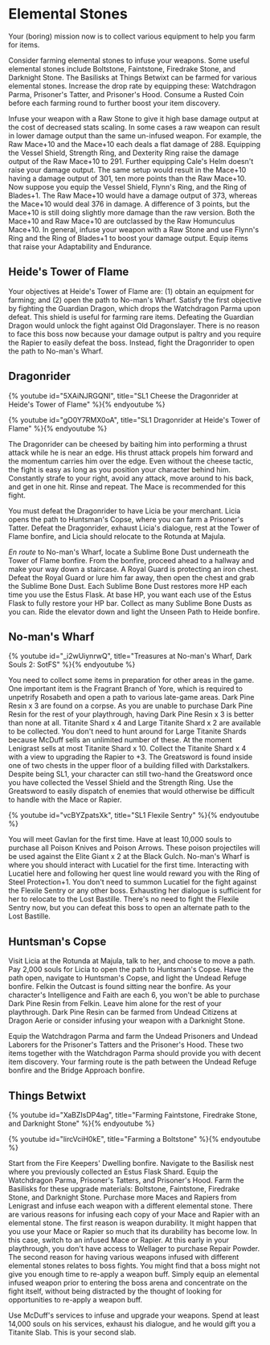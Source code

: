 # Elemental Stones

Your (boring) mission now is to collect various equipment to help you farm for
items.

Consider farming elemental stones to infuse your weapons. Some useful elemental
stones include Boltstone, Faintstone, Firedrake Stone, and Darknight Stone. The
Basilisks at Things Betwixt can be farmed for various elemental stones. Increase
the drop rate by equipping these: Watchdragon Parma, Prisoner's Tatter, and
Prisoner's Hood. Consume a Rusted Coin before each farming round to further
boost your item discovery.

Infuse your weapon with a Raw Stone to give it high base damage output at the
cost of decreased stats scaling. In some cases a raw weapon can result in lower
damage output than the same un-infused weapon. For example, the Raw Mace+10 and
the Mace+10 each deals a flat damage of 288. Equipping the Vessel Shield,
Strength Ring, and Dexterity Ring raise the damage output of the Raw Mace+10
to 291. Further equipping Cale's Helm doesn't raise your damage output. The same
setup would result in the Mace+10 having a damage output of 301, ten more points
than the Raw Mace+10. Now suppose you equip the Vessel Shield, Flynn's Ring, and
the Ring of Blades+1. The Raw Mace+10 would have a damage output of 373, whereas
the Mace+10 would deal 376 in damage. A difference of 3 points, but the Mace+10
is still doing slightly more damage than the raw version. Both the Mace+10 and
Raw Mace+10 are outclassed by the Raw Homunculus Mace+10. In general, infuse
your weapon with a Raw Stone and use Flynn's Ring and the Ring of Blades+1 to
boost your damage output. Equip items that raise your Adaptability and
Endurance.

## Heide's Tower of Flame

Your objectives at Heide's Tower of Flame are: (1) obtain an equipment for
farming; and (2) open the path to No-man's Wharf. Satisfy the first objective by
fighting the Guardian Dragon, which drops the Watchdragon Parma upon defeat.
This shield is useful for farming rare items. Defeating the Guardian Dragon
would unlock the fight against Old Dragonslayer. There is no reason to face this
boss now because your damage output is paltry and you require the Rapier to
easily defeat the boss. Instead, fight the Dragonrider to open the path to
No-man's Wharf.

## Dragonrider

{% youtube id="5XAiNJRGQNI", title="SL1 Cheese the Dragonrider at Heide's Tower of Flame" %}{% endyoutube %}

{% youtube id="gO0Y7RMX0oA", title="SL1 Dragonrider at Heide's Tower of Flame" %}{% endyoutube %}

The Dragonrider can be cheesed by baiting him into performing a thrust attack
while he is near an edge. His thrust attack propels him forward and the momentum
carries him over the edge. Even without the cheese tactic, the fight is easy as
long as you position your character behind him. Constantly strafe to your right,
avoid any attack, move around to his back, and get in one hit. Rinse and repeat.
The Mace is recommended for this fight.

You must defeat the Dragonrider to have Licia be your merchant. Licia opens the
path to Huntsman's Copse, where you can farm a Prisoner's Tatter. Defeat the
Dragonrider, exhaust Licia's dialogue, rest at the Tower of Flame bonfire, and
Licia should relocate to the Rotunda at Majula.

_En route_ to No-man's Wharf, locate a Sublime Bone Dust underneath the Tower of
Flame bonfire. From the bonfire, proceed ahead to a hallway and make your way
down a staircase. A Royal Guard is protecting an iron chest. Defeat the Royal
Guard or lure him far away, then open the chest and grab the Sublime Bone Dust.
Each Sublime Bone Dust restores more HP each time you use the Estus Flask. At
base HP, you want each use of the Estus Flask to fully restore your HP bar.
Collect as many Sublime Bone Dusts as you can. Ride the elevator down and light
the Unseen Path to Heide bonfire.

## No-man's Wharf

{% youtube id="_i2wUiynrwQ", title="Treasures at No-man's Wharf, Dark Souls 2: SotFS" %}{% endyoutube %}

You need to collect some items in preparation for other areas in the game. One
important item is the Fragrant Branch of Yore, which is required to unpetrify
Rosabeth and open a path to various late-game areas. Dark Pine Resin x 3 are
found on a corpse. As you are unable to purchase Dark Pine Resin for the rest of
your playthrough, having Dark Pine Resin x 3 is better than none at all.
Titanite Shard x 4 and Large Titanite Shard x 2 are available to be collected.
You don't need to hunt around for Large Titanite Shards because McDuff sells an
unlimited number of these. At the moment Lenigrast sells at most Titanite Shard
x 10. Collect the Titanite Shard x 4 with a view to upgrading the Rapier to +3.
The Greatsword is found inside one of two chests in the upper floor of a
building filled with Darkstalkers. Despite being SL1, your character can still
two-hand the Greatsword once you have collected the Vessel Shield and the
Strength Ring. Use the Greatsword to easily dispatch of enemies that would
otherwise be difficult to handle with the Mace or Rapier.

{% youtube id="vcBYZpatsXk", title="SL1 Flexile Sentry" %}{% endyoutube %}

You will meet Gavlan for the first time. Have at least 10,000 souls to purchase
all Poison Knives and Poison Arrows. These poison projectiles will be used
against the Elite Giant x 2 at the Black Gulch. No-man's Wharf is where you
should interact with Lucatiel for the first time. Interacting with Lucatiel here
and following her quest line would reward you with the Ring of Steel
Protection+1. You don't need to summon Lucatiel for the fight against the
Flexile Sentry or any other boss. Exhausting her dialogue is sufficient for her
to relocate to the Lost Bastille. There's no need to fight the Flexile Sentry
now, but you can defeat this boss to open an alternate path to the Lost
Bastille.

## Huntsman's Copse

Visit Licia at the Rotunda at Majula, talk to her, and choose to move a path.
Pay 2,000 souls for Licia to open the path to Huntsman's Copse. Have the path
open, navigate to Huntsman's Copse, and light the Undead Refuge bonfire. Felkin
the Outcast is found sitting near the bonfire. As your character's Intelligence
and Faith are each 6, you won't be able to purchase Dark Pine Resin from Felkin.
Leave him alone for the rest of your playthrough. Dark Pine Resin can be farmed
from Undead Citizens at Dragon Aerie or consider infusing your weapon with a
Darknight Stone.

Equip the Watchdragon Parma and farm the Undead Prisoners and Undead Laborers
for the Prisoner's Tatters and the Prisoner's Hood. These two items together
with the Watchdragon Parma should provide you with decent item discovery. Your
farming route is the path between the Undead Refuge bonfire and the Bridge
Approach bonfire.

## Things Betwixt

{% youtube id="XaBZIsDP4ag", title="Farming Faintstone, Firedrake Stone, and Darknight Stone" %}{% endyoutube %}

{% youtube id="lircVciH0kE", title="Farming a Boltstone" %}{% endyoutube %}

Start from the Fire Keepers' Dwelling bonfire. Navigate to the Basilisk nest
where you previously collected an Estus Flask Shard. Equip the Watchdragon
Parma, Prisoner's Tatters, and Prisoner's Hood. Farm the Basilisks for these
upgrade materials: Boltstone, Faintstone, Firedrake Stone, and Darknight Stone.
Purchase more Maces and Rapiers from Lenigrast and infuse each weapon with a
different elemental stone. There are various reasons for infusing each copy of
your Mace and Rapier with an elemental stone. The first reason is weapon
durability. It might happen that you use your Mace or Rapier so much that its
durability has become low. In this case, switch to an infused Mace or Rapier. At
this early in your playthrough, you don't have access to Wellager to purchase
Repair Powder. The second reason for having various weapons infused with
different elemental stones relates to boss fights. You might find that a boss
might not give you enough time to re-apply a weapon buff. Simply equip an
elemental infused weapon prior to entering the boss arena and concentrate on the
fight itself, without being distracted by the thought of looking for
opportunities to re-apply a weapon buff.

Use McDuff's services to infuse and upgrade your weapons. Spend at least 14,000
souls on his services, exhaust his dialogue, and he would gift you a Titanite
Slab. This is your second slab.
